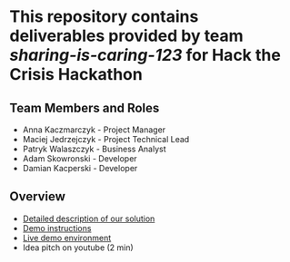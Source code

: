# This repository contains deliverables provided by team *sharing-is-caring-123* for Hack the Crisis Hackathon

## Team Members and Roles

- Anna Kaczmarczyk - Project Manager
- Maciej Jedrzejczyk - Project Technical Lead
- Patryk Walaszczyk - Business Analyst
- Adam Skowronski - Developer
- Damian Kacperski - Developer

## Overview

- [Detailed description of our solution](https://github.com/hack-the-crisis/sharing-is-caring-123/blob/master/information.md) 
- [Demo instructions](https://github.com/hack-the-crisis/sharing-is-caring-123/blob/master/instructions.md) 
- [Live demo environment](https://bit.ly/3bmtp0B)
- Idea pitch on youtube (2 min)
